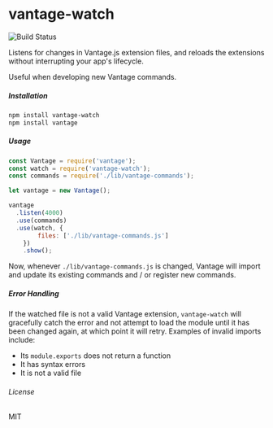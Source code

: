 # vantage-watch

<img src="https://travis-ci.org/vantagejs/vantage-watch.svg" alt="Build Status" />

Listens for changes in Vantage.js extension files, and reloads the extensions without interrupting your app's lifecycle.

Useful when developing new Vantage commands.

##### Installation

```bash
npm install vantage-watch
npm install vantage
```

##### Usage

```js
const Vantage = require('vantage');
const watch = require('vantage-watch');
const commands = require('./lib/vantage-commands');

let vantage = new Vantage();

vantage
  .listen(4000)
  .use(commands)
  .use(watch, {
		files: ['./lib/vantage-commands.js']
	})
	.show();
```
Now, whenever `./lib/vantage-commands.js` is changed, Vantage will import and update its existing commands and / or register new commands.

##### Error Handling

If the watched file is not a valid Vantage extension, `vantage-watch` will gracefully catch the error and not attempt to load the module until it has been changed again, at which point it will retry. Examples of invalid imports include:

 - Its `module.exports` does not return a function
 - It has syntax errors
 - It is not a valid file

 ###### License

 MIT

